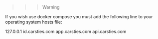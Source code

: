 > > > Warning

If you wish use docker compose you must add the following line to your operating system hosts file:

127.0.0.1 id.carsties.com app.carsties.com api.carsties.com
